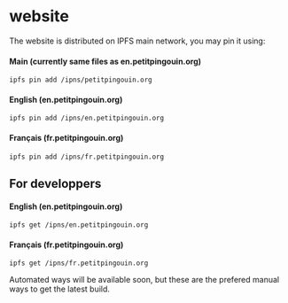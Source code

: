 # website
The website is distributed on IPFS main network, you may pin it using:

#### Main (currently same files as en.petitpingouin.org)

`ipfs pin add /ipns/petitpingouin.org`

#### English (en.petitpingouin.org)

`ipfs pin add /ipns/en.petitpingouin.org`

#### Français (fr.petitpingouin.org)

`ipfs pin add /ipns/fr.petitpingouin.org`

## For developpers
#### English (en.petitpingouin.org)

`ipfs get /ipns/en.petitpingouin.org`

#### Français (fr.petitpingouin.org)

`ipfs get /ipns/fr.petitpingouin.org`

Automated ways will be available soon, but these are the prefered manual ways to get the latest build.
